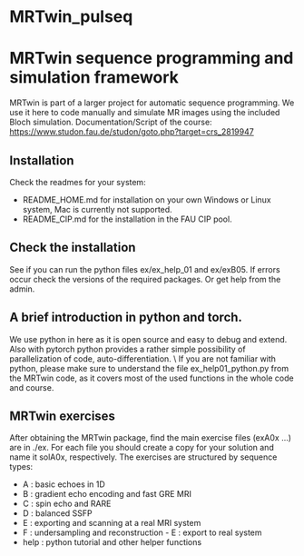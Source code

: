 # MRTwin_pulseq

# MRTwin sequence programming and simulation framework #
MRTwin is part of a larger project for automatic sequence programming. We use it here to code manually and simulate MR images using the included Bloch simulation. 
Documentation/Script of the course: https://www.studon.fau.de/studon/goto.php?target=crs_2819947 

## Installation
Check the readmes for your system:
- README_HOME.md for installation on your own Windows or Linux system, Mac is currently not supported.
- README_CIP.md for the installation in the FAU CIP pool.

## Check the installation
See if you can run the python files ex/ex_help_01 and ex/exB05.
If errors occur check the versions of the required packages. Or get help from the admin.

## A brief introduction in python and torch. ##
We use python in here as it is open source and easy to debug and extend. Also with pytorch python provides a rather simple possibility of parallelization of code, auto-differentiation. \\
If you are not familiar with python, please make sure to understand the file ex_help01_python.py from the MRTwin code, as it covers most of the used functions in the whole code and course.

## MRTwin exercises ##
After obtaining the MRTwin package, find the main exercise files (exA0x ...) are in ./ex. For each file you should create a copy for your solution and name it solA0x, respectively.
The exercises are structured by sequence types:

 -  A : basic echoes in 1D
 -  B : gradient echo encoding and fast GRE MRI
 -  C : spin echo and RARE
 -  D : balanced SSFP
 -  E : exporting and scanning at a real MRI system
 -  F : undersampling and reconstruction -  E : export to real system
 -  help : python tutorial and other helper functions

